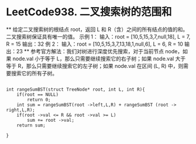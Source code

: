 # LeetCode938. 二叉搜索树的范围和
**
给定二叉搜索树的根结点 root，返回 L 和 R（含）之间的所有结点的值的和。
二叉搜索树保证具有唯一的值。
示例 1：
输入：root = [10,5,15,3,7,null,18], L = 7, R = 15
输出：32
例 2：
输入：root = [10,5,15,3,7,13,18,1,null,6], L = 6, R = 10
输出：23
**
参考官方解法：我们对树进行深度优先搜索，对于当前节点 node，如果 node.val 小于等于 L，那么只需要继续搜索它的右子树；如果 node.val 大于等于 R，那么只需要继续搜索它的左子树；如果 node.val 在区间 (L, R) 中，则需要搜索它的所有子树。
```

int rangeSumBST(struct TreeNode* root, int L, int R){
    if(root == NULL)
        return 0;
    int sum = rangeSumBST(root ->left,L,R) + rangeSumBST (root -> right,L,R);
    if(root ->val <= R && root ->val >= L)
        sum += root ->val;
    return sum;

}
```